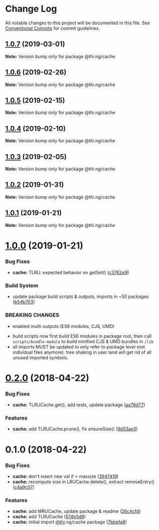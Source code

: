 # Change Log

All notable changes to this project will be documented in this file.
See [Conventional Commits](https://conventionalcommits.org) for commit guidelines.

## [1.0.7](https://github.com/thi-ng/umbrella/compare/@thi.ng/cache@1.0.6...@thi.ng/cache@1.0.7) (2019-03-01)

**Note:** Version bump only for package @thi.ng/cache





## [1.0.6](https://github.com/thi-ng/umbrella/compare/@thi.ng/cache@1.0.5...@thi.ng/cache@1.0.6) (2019-02-26)

**Note:** Version bump only for package @thi.ng/cache





## [1.0.5](https://github.com/thi-ng/umbrella/compare/@thi.ng/cache@1.0.4...@thi.ng/cache@1.0.5) (2019-02-15)

**Note:** Version bump only for package @thi.ng/cache





## [1.0.4](https://github.com/thi-ng/umbrella/compare/@thi.ng/cache@1.0.3...@thi.ng/cache@1.0.4) (2019-02-10)

**Note:** Version bump only for package @thi.ng/cache





## [1.0.3](https://github.com/thi-ng/umbrella/compare/@thi.ng/cache@1.0.2...@thi.ng/cache@1.0.3) (2019-02-05)

**Note:** Version bump only for package @thi.ng/cache





## [1.0.2](https://github.com/thi-ng/umbrella/compare/@thi.ng/cache@1.0.1...@thi.ng/cache@1.0.2) (2019-01-31)

**Note:** Version bump only for package @thi.ng/cache





## [1.0.1](https://github.com/thi-ng/umbrella/compare/@thi.ng/cache@1.0.0...@thi.ng/cache@1.0.1) (2019-01-21)

**Note:** Version bump only for package @thi.ng/cache





# [1.0.0](https://github.com/thi-ng/umbrella/compare/@thi.ng/cache@0.2.40...@thi.ng/cache@1.0.0) (2019-01-21)


### Bug Fixes

* **cache:** TLRU: expected behavior on getSet() ([c3762e9](https://github.com/thi-ng/umbrella/commit/c3762e9))


### Build System

* update package build scripts & outputs, imports in ~50 packages ([b54b703](https://github.com/thi-ng/umbrella/commit/b54b703))


### BREAKING CHANGES

* enabled multi-outputs (ES6 modules, CJS, UMD)

- build scripts now first build ES6 modules in package root, then call
  `scripts/bundle-module` to build minified CJS & UMD bundles in `/lib`
- all imports MUST be updated to only refer to package level
  (not individual files anymore). tree shaking in user land will get rid of
  all unused imported symbols.


<a name="0.2.0"></a>
# [0.2.0](https://github.com/thi-ng/umbrella/compare/@thi.ng/cache@0.1.0...@thi.ng/cache@0.2.0) (2018-04-22)


### Bug Fixes

* **cache:** TLRUCache.get(), add tests, update package ([aa78d77](https://github.com/thi-ng/umbrella/commit/aa78d77))


### Features

* **cache:** add TLRUCache.prune(), fix ensureSize() ([9d53ae3](https://github.com/thi-ng/umbrella/commit/9d53ae3))


<a name="0.1.0"></a>
# 0.1.0 (2018-04-22)


### Bug Fixes

* **cache:** don't insert new val if > maxsize ([3947419](https://github.com/thi-ng/umbrella/commit/3947419))
* **cache:** recompute size in LRUCache.delete(), extract removeEntry() ([c4a9c07](https://github.com/thi-ng/umbrella/commit/c4a9c07))


### Features

* **cache:** add MRUCache, update package & readme ([26c4cfd](https://github.com/thi-ng/umbrella/commit/26c4cfd))
* **cache:** add TLRUCache ([574b5d9](https://github.com/thi-ng/umbrella/commit/574b5d9))
* **cache:** initial import [@thi](https://github.com/thi).ng/cache package ([7bbbfa8](https://github.com/thi-ng/umbrella/commit/7bbbfa8))

